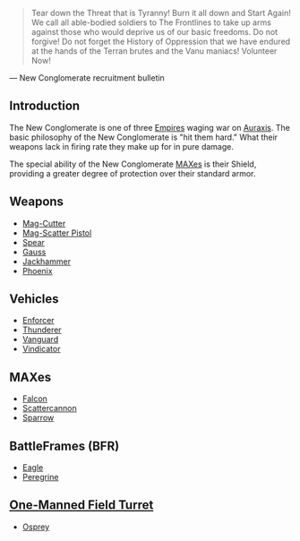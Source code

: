 > Tear down the Threat that is Tyranny! Burn it all down and Start
Again! We call all able-bodied soldiers to The Frontlines to take up
arms against those who would deprive us of our basic freedoms. Do not
forgive! Do not forget the History of Oppression that we have endured
at the hands of the Terran brutes and the Vanu maniacs! Volunteer
Now!

— New Conglomerate recruitment bulletin

## Introduction

The New Conglomerate is one of three
[Empires](Empire.md) waging war on
[Auraxis](../locations/Auraxis.md). The basic philosophy of the New
Conglomerate is "hit them hard." What
their weapons lack in firing rate they make up for in pure damage.

The special ability of the New
Conglomerate
[MAXes](../armor/Mechanized_Assault_Exo-Suit.md) is their Shield,
providing a greater degree of protection over their standard armor.

## Weapons

  - [Mag-Cutter](../weapons/Mag-Cutter.md)
  - [Mag-Scatter Pistol](../weapons/Mag-Scatter.md)
  - [Spear](../weapons/Spear.md)
  - [Gauss](../weapons/Gauss.md)
  - [Jackhammer](../weapons/Jackhammer.md)
  - [Phoenix](../weapons/Phoenix.md)

## Vehicles

  - [Enforcer](../vehicles/Enforcer.md)
  - [Thunderer](../vehicles/Thunderer.md)
  - [Vanguard](../vehicles/Vanguard.md)
  - [Vindicator](../vehicles/Vindicator.md)

## MAXes

  - [Falcon](../armor/Falcon.md)
  - [Scattercannon](../armor/Scattercannon.md)
  - [Sparrow](../armor/Sparrow.md)

## BattleFrames (BFR)

  - [Eagle](../vehicles/Eagle.md)
  - [Peregrine](../vehicles/Peregrine.md)

## [One-Manned Field Turret](../weapons/One-Manned_Field_Turret.md)

  - [Osprey](../weapons/Osprey.md)
